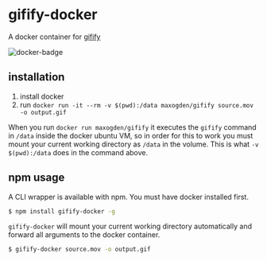 # gifify-docker

A docker container for [gifify](https://github.com/vvo/gifify)

![docker-badge](http://dockeri.co/image/maxogden/gifify)

## installation

1. install docker
2. run `docker run -it --rm -v $(pwd):/data maxogden/gifify source.mov -o output.gif`

When you run `docker run maxogden/gifify` it executes the `gifify` command in `/data` inside the docker ubuntu VM, so in order for this to work you must mount your current working directory as `/data` in the volume. This is what `-v $(pwd):/data` does in the command above.

## npm usage

A CLI wrapper is available with npm. You must have docker installed first.

``` bash
$ npm install gifify-docker -g
```

`gifify-docker` will mount your current working directory automatically and forward all arguments to the docker container.

``` bash
$ gifify-docker source.mov -o output.gif
```
